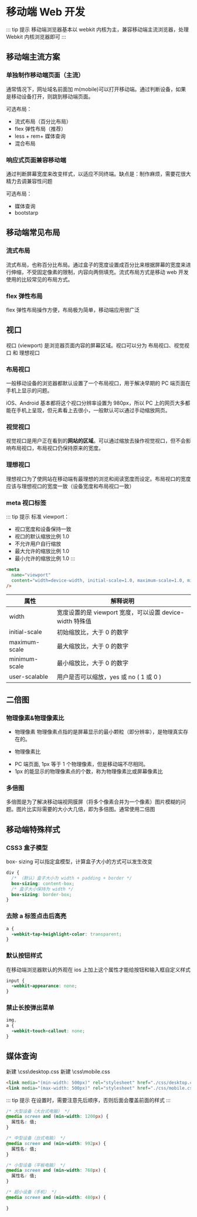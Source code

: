 # 移动端 Web 开发

::: tip 提示
移动端浏览器基本以 webkit 内核为主，兼容移动端主流浏览器，处理 Webkit 内核浏览器即可
:::

## 移动端主流方案

### 单独制作移动端页面（主流）

通常情况下，网址域名前面加 m(mobile)可以打开移动端。通过判断设备，如果是移动设备打开，则跳到移动端页面。

可选布局：

- 流式布局（百分比布局）
- flex 弹性布局（推荐）
- less + rem+ 媒体查询
- 混合布局

### 响应式页面兼容移动端

通过判断屏幕宽度来改变样式，以适应不同终端。缺点是：制作麻烦，需要花很大精力去调兼容性问题

可选布局：

- 媒体查询
- bootstarp

## 移动端常见布局

### 流式布局

流式布局，也称百分比布局。通过盒子的宽度设置成百分比来根据屏幕的宽度来进行伸缩，不受固定像素的限制，内容向两侧填充。流式布局方式是移动 web 开发使用的比较常见的布局方式。

### flex 弹性布局

flex 弹性布局操作方便，布局极为简单，移动端应用很广泛

## 视口

视口 (viewport) 是浏览器页面内容的屏幕区域。视口可以分为 布局视口、视觉视口 和 理想视口

### 布局视口

一般移动设备的浏览器都默认设置了一个布局视口，用于解决早期的 PC 端页面在手机上显示的问题。

iOS、Android 基本都将这个视口分辨率设置为 980px，所以 PC 上的网页大多都能在手机上呈现，但元素看上去很小，一般默认可以通过手动缩放网页。

### 视觉视口

视觉视口是用户正在看到的**网站的区域**。可以通过缩放去操作视觉视口，但不会影响布局视口，布局视口仍保持原来的宽度。

### 理想视口

理想视口为了使网站在移动端有最理想的浏览和阅读宽度而设定。布局视口的宽度应该与理想视口的宽度一致（设备宽度和布局视口一致）

### meta 视口标签

::: tip 提示
标准 viewport：

- 视口宽度和设备保持一致
- 视口的默认缩放比例 1.0
- 不允许用户自行缩放
- 最大允许的缩放比例 1.0
- 最小允许的缩放比例 1.0
  :::

```html
<meta
  name="viewport"
  content="width=device-width, initial-scale=1.0, maximum-scale=1.0, minimum-scale=1.0, user-scalable=no"
/>
```

| 属性           | 解释说明                                                 |
| -------------- | -------------------------------------------------------- |
| width          | 宽度设置的是 viewport 宽度，可以设置 device-width 特殊值 |
| initial\-scale | 初始缩放比，大于 0 的数字                                |
| maximum\-scale | 最大缩放比，大于 0 的数字                                |
| minimum\-scale | 最小缩放比，大于 0 的数字                                |
| user\-scalable | 用户是否可以缩放，yes 或 no \( 1 或 0 \)                 |

## 二倍图

### 物理像素&物理像素比

- 物理像素
  物理像素点指的是屏幕显示的最小颗粒（即分辨率），是物理真实存在的。

- 物理像素比

* PC 端页面, 1px 等于 1 个物理像素，但是移动端不尽相同。
* 1px 的能显示的物理像素点的个数，称为物理像素比或屏幕像素比

### 多倍图

多倍图是为了解决移动端视网膜屏（将多个像素合并为一个像素）图片模糊的问题。图片比实际需要的大小大几倍，即为多倍图。通常使用二倍图

## 移动端特殊样式

### CSS3 盒子模型

box- sizing 可以指定盒模型，计算盒子大小的方式可以发生改变

```css
div {
  /* （默认）盒子大小为 width + padding + border */
  box-sizing: content-box;
  /* 盒子大小保持为 width */
  box-sizing: border-box;
}
```

### 去除 a 标签点击后高亮

```css
a {
  -webkit-tap-heighlight-color: transparent;
}
```

### 默认按钮样式

在移动端浏览器默认的外观在 ios 上加上这个属性才能给按钮和输入框自定义样式

```css
input {
  -webkit-appearance: none;
}
```

### 禁止长按弹出菜单

```css
img,
a {
  -webkit-touch-callout: none;
}
```

## 媒体查询

新建 \css\desktop.css
新建 \css\mobile.css

```html
<link media="(min-width: 500px)" rel="stylesheet" href="./css/desktop.css" />
<link media="(max-width: 500px)" rel="stylesheet" href="./css/mobile.css" />
```

::: tip 提示
在设置时，需要注意先后顺序，否则后面会覆盖前面的样式
:::

```css
/* 大型设备（大台式电脑） */
@media screen and (min-width: 1200px) {
  属性名: 值;
}

/* 中型设备（台式电脑） */
@media screen and (min-width: 992px) {
  属性名: 值;
}

/* 小型设备（平板电脑） */
@media screen and (min-width: 768px) {
  属性名: 值;
}

/* 超小设备（手机） */
@media screen and (min-width: 480px) {
  
}
```

<!-- 1. 针对不同的手机屏善，设置不同的 font-size 大小
2. 将所有需要适配的图片/元素/字体大小，统一使用 rem

## 动态计算 rem

1. 利用 px 转 rem
   Visual Studio Code 插件：`px to rem`
   热键：Alt + Z
2. 利用 postcss-pxtorem（最优方案）
3. 利用 less/sass/stylus 的计算能力 -->
